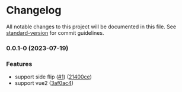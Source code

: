 # Changelog

All notable changes to this project will be documented in this file. See [standard-version](https://github.com/conventional-changelog/standard-version) for commit guidelines.

### 0.0.1-0 (2023-07-19)


### Features

* support side flip ([#1](https://github.com/ehxie/turn.js/issues/1)) ([21400ce](https://github.com/ehxie/turn.js/commit/21400cef0a6e45701e0df267dc4b6bee4a8b84ed))
* support vue2 ([3af0ac4](https://github.com/ehxie/turn.js/commit/3af0ac414bbe6dfc64f4e3ff02866a41fa71636e))
